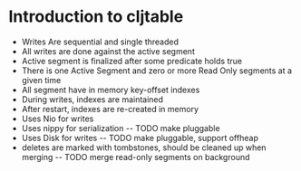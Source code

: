 # Introduction to cljtable
- Writes Are sequential and single threaded
- All writes are done against the active segment
- Active segment is finalized after some predicate holds true
- There is one Active Segment and zero or more Read Only segments at a given time
- All segment have in memory key-offset indexes
- During writes, indexes are maintained
- After restart, indexes are re-created in memory
- Uses Nio for writes
- Uses nippy for serialization
-- TODO make pluggable
- Uses Disk for writes
-- TODO make pluggable, support offheap
- deletes are marked with tombstones, should be cleaned up when merging
-- TODO merge read-only segments on background
